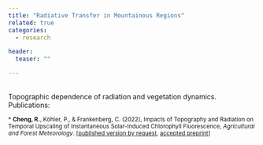 ```yaml
---
title: "Radiative Transfer in Mountainous Regions"
related: true
categories:
  - research

header:
  teaser: ""

---
```

<br/>
Topographic dependence of radiation and vegetation dynamics.

<br/>
Publications:

<sub>* **Cheng, R.**, Köhler, P., & Frankenberg, C. (2022), Impacts of Topography and Radiation on Temporal Upscaling of Instantaneous Solar-Induced Chlorophyll Fluorescence, <em>Agricultural and Forest Meteorology</em>. [[published version by request](https://authors.elsevier.com/a/1g0jqcFXJcsE7), [accepted preprint](ftp://fluo.gps.caltech.edu/XYZT_RuiPaper/AGMET_109197_topography_2022_ACCEPTED.pdf)]</sub>

